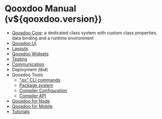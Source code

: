 # Qooxdoo Manual (v${qooxdoo.version})

- [Qooxdoo Core](core/): a dedicated class system with custom class properties,
data binding and a runtime environment
- [Qooxdoo UI](gui/)
- [Layouts](layout/)
- [Qooxdoo Widgets](widget/)
- [Testing](testing/)
- [Communication](communication/)
- Deployment (tbd)
- Qooxdoo Tools
  - ["qx" CLI commands](cli/commands.md)
  - [Package system](cli/packages.md)
  - [Compiler Configuration](configuration/overview.md)
  - [Compiler API](compiler/API.md)
- [Qooxdoo for Node](server/)
- [Qooxdoo for Mobile](mobile/)
- [Tutorials](tutorial/)
